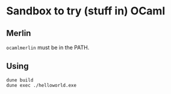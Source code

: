 # Sandbox to try (stuff in) OCaml

## Merlin

`ocamlmerlin` must be in the PATH.

## Using

```
dune build
dune exec ./helloworld.exe
```
